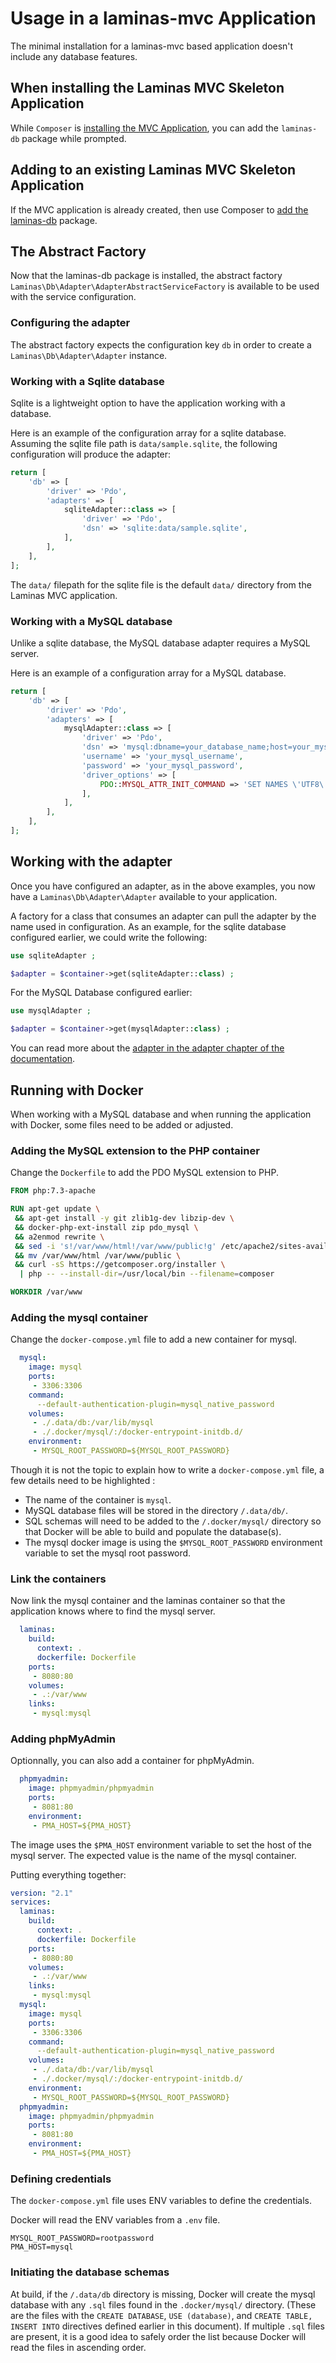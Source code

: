 # Usage in a laminas-mvc Application

The minimal installation for a laminas-mvc based application doesn't include any database features.

## When installing the Laminas MVC Skeleton Application

While `Composer` is [installing the MVC Application](https://docs.laminas.dev/laminas-mvc/quick-start/#install-the-laminas-mvc-skeleton-application), you can add the `laminas-db` package while prompted.

## Adding to an existing Laminas MVC Skeleton Application

If the MVC application is already created, then use Composer to [add the laminas-db](../index.md) package.

## The Abstract Factory

Now that the laminas-db package is installed, the abstract factory `Laminas\Db\Adapter\AdapterAbstractServiceFactory` is available to be used with the service configuration.

### Configuring the adapter

The abstract factory expects the configuration key `db` in order to create a `Laminas\Db\Adapter\Adapter` instance.

### Working with a Sqlite database

Sqlite is a lightweight option to have the application working with a database.

Here is an example of the configuration array for a sqlite database.
Assuming the sqlite file path is `data/sample.sqlite`, the following configuration will produce the adapter:

```php
return [
    'db' => [
        'driver' => 'Pdo',
        'adapters' => [
            sqliteAdapter::class => [
                'driver' => 'Pdo',
                'dsn' => 'sqlite:data/sample.sqlite',
            ],
        ],
    ],
];
```

The `data/` filepath for the sqlite file is the default `data/` directory from the Laminas MVC application.

### Working with a MySQL database

Unlike a sqlite database, the MySQL database adapter requires a MySQL server.

Here is an example of a configuration array for a MySQL database.

```php
return [
    'db' => [
        'driver' => 'Pdo',
        'adapters' => [
            mysqlAdapter::class => [
                'driver' => 'Pdo',
                'dsn' => 'mysql:dbname=your_database_name;host=your_mysql_host;charset=utf8',
                'username' => 'your_mysql_username',
                'password' => 'your_mysql_password',
                'driver_options' => [
                    PDO::MYSQL_ATTR_INIT_COMMAND => 'SET NAMES \'UTF8\''
                ],
            ],
        ],
    ],
];
```

## Working with the adapter

Once you have configured an adapter, as in the above examples, you now have a `Laminas\Db\Adapter\Adapter` available to your application.

A factory for a class that consumes an adapter can pull the adapter by the name used in configuration.
As an example, for the sqlite database configured earlier, we could write the following:

```php
use sqliteAdapter ;

$adapter = $container->get(sqliteAdapter::class) ;
```

For the MySQL Database configured earlier:

```php
use mysqlAdapter ;

$adapter = $container->get(mysqlAdapter::class) ;
```

You can read more about the [adapter in the adapter chapter of the documentation](../adapter.md).

## Running with Docker

When working with a MySQL database and when running the application with Docker, some files need to be added or adjusted.

### Adding the MySQL extension to the PHP container

Change the `Dockerfile` to add the PDO MySQL extension to PHP.

```Dockerfile
FROM php:7.3-apache

RUN apt-get update \
 && apt-get install -y git zlib1g-dev libzip-dev \
 && docker-php-ext-install zip pdo_mysql \
 && a2enmod rewrite \
 && sed -i 's!/var/www/html!/var/www/public!g' /etc/apache2/sites-available/000-default.conf \
 && mv /var/www/html /var/www/public \
 && curl -sS https://getcomposer.org/installer \
  | php -- --install-dir=/usr/local/bin --filename=composer

WORKDIR /var/www
```

### Adding the mysql container

Change the `docker-compose.yml` file to add a new container for mysql.

```yaml
  mysql:
    image: mysql
    ports:
     - 3306:3306
    command:
      --default-authentication-plugin=mysql_native_password
    volumes:
     - ./.data/db:/var/lib/mysql
     - ./.docker/mysql/:/docker-entrypoint-initdb.d/
    environment:
     - MYSQL_ROOT_PASSWORD=${MYSQL_ROOT_PASSWORD}
```

Though it is not the topic to explain how to write a `docker-compose.yml` file, a few details need to be highlighted :

- The name of the container is `mysql`.
- MySQL database files will be stored in the directory `/.data/db/`.
- SQL schemas will need to be added to the `/.docker/mysql/` directory so that Docker will be able to build and populate the database(s).
- The mysql docker image is using the `$MYSQL_ROOT_PASSWORD` environment variable to set the mysql root password.

### Link the containers

Now link the mysql container and the laminas container so that the application knows where to find the mysql server.

```yaml
  laminas:
    build:
      context: .
      dockerfile: Dockerfile
    ports:
     - 8080:80
    volumes:
     - .:/var/www
    links:
     - mysql:mysql
```

### Adding phpMyAdmin

Optionnally, you can also add a container for phpMyAdmin.

```yaml
  phpmyadmin:
    image: phpmyadmin/phpmyadmin
    ports:
     - 8081:80
    environment:
     - PMA_HOST=${PMA_HOST}
```

The image uses the `$PMA_HOST` environment variable to set the host of the mysql server.
The expected value is the name of the mysql container.

Putting everything together:

```yaml
version: "2.1"
services:
  laminas:
    build:
      context: .
      dockerfile: Dockerfile
    ports:
     - 8080:80
    volumes:
     - .:/var/www
    links:
     - mysql:mysql
  mysql:
    image: mysql
    ports:
     - 3306:3306
    command:
      --default-authentication-plugin=mysql_native_password
    volumes:
     - ./.data/db:/var/lib/mysql
     - ./.docker/mysql/:/docker-entrypoint-initdb.d/
    environment:
     - MYSQL_ROOT_PASSWORD=${MYSQL_ROOT_PASSWORD}
  phpmyadmin:
    image: phpmyadmin/phpmyadmin
    ports:
     - 8081:80
    environment:
     - PMA_HOST=${PMA_HOST}
```

### Defining credentials

The `docker-compose.yml` file uses ENV variables to define the credentials.

Docker will read the ENV variables from a `.env` file.

```env
MYSQL_ROOT_PASSWORD=rootpassword
PMA_HOST=mysql
```

### Initiating the database schemas

At build, if the `/.data/db` directory is missing, Docker will create the mysql database with any `.sql` files found in the `.docker/mysql/` directory.
(These are the files with the `CREATE DATABASE`, `USE (database)`, and `CREATE TABLE, INSERT INTO` directives defined earlier in this document).
If multiple `.sql` files are present, it is a good idea to safely order the list because Docker will read the files in ascending order.
